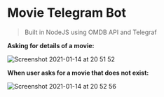 # Movie Telegram Bot

> Built in NodeJS using OMDB API and Telegraf

**Asking for details of a movie:**

![Screenshot 2021-01-14 at 20 51 52](https://user-images.githubusercontent.com/32841130/104648074-8d4d1400-56aa-11eb-9d84-c8f7eaeb466e.png)

**When user asks for a movie that does not exist:**

![Screenshot 2021-01-14 at 20 52 56](https://user-images.githubusercontent.com/32841130/104648082-8faf6e00-56aa-11eb-8664-61a3d24e47e3.png)
